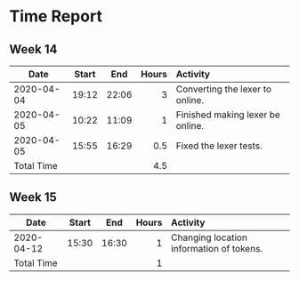 # Time Report

## Week 14
| Date		| Start | End	| Hours	| Activity						|
|---------------|:-----:|:-----:|------:|:------------------------------------------------------|
| 2020-04-04	| 19:12 | 22:06	| 3	| Converting the lexer to online.			|
| 2020-04-05	| 10:22	| 11:09	| 1	| Finished making lexer be online.			|
| 2020-04-05	| 15:55	| 16:29	| 0.5	| Fixed the lexer tests.				|
| Total Time	| 	|	| 4.5	|							|


## Week 15
| Date		| Start | End	| Hours	| Activity						|
|---------------|:-----:|:-----:|------:|:------------------------------------------------------|
| 2020-04-12	| 15:30 | 16:30	| 1	| Changing location information of tokens.		|
| Total Time	| 	|	| 1	|							|
